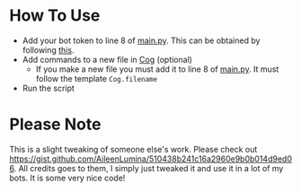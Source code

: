 # How To Use
- Add your bot token to line 8 of [main.py](main.py). This can be obtained by following [this](https://discordpy.readthedocs.io/en/latest/discord.html).
- Add commands to a new file in [Cog](Cog) (optional)
    - If you make a new file you must add it to line 8 of [main.py](main.py). It must follow the template `Cog.filename`
- Run the script

# Please Note
This is a slight tweaking of someone else's work. Please check out https://gist.github.com/AileenLumina/510438b241c16a2960e9b0b014d9ed06. All credits goes to them, I simply just tweaked it and use it in a lot of my bots. It is some very nice code!